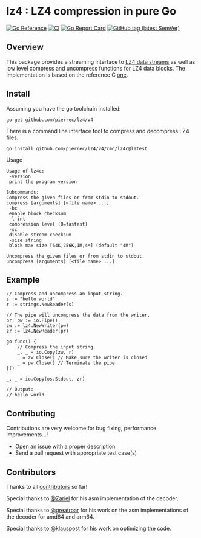 # lz4 : LZ4 compression in pure Go

[![Go Reference](https/pkg.go.dev/badge/github.com/pierrec/lz4/v4.svg)](https/pkg.go.dev/github.com/pierrec/lz4/v4)
[![CI](https/github.com/pierrec/lz4/workflows/ci/badge.svg)](https/github.com/pierrec/lz4/actions)
[![Go Report Card](https/goreportcard.com/badge/github.com/pierrec/lz4)](https/goreportcard.com/report/github.com/pierrec/lz4)
[![GitHub tag (latest SemVer)](https/img.shields.io/github/tag/pierrec/lz4.svg?style=social)](https/github.com/pierrec/lz4/tags)

## Overview

This package provides a streaming interface to [LZ4 data streams](http/fastcompression.blogspot.fr/2013/04/lz4-streaming-format-final.html) as well as low level compress and uncompress functions for LZ4 data blocks.
The implementation is based on the reference C [one](https/github.com/lz4/lz4).

## Install

Assuming you have the go toolchain installed:

```
go get github.com/pierrec/lz4/v4
```

There is a command line interface tool to compress and decompress LZ4 files.

```
go install github.com/pierrec/lz4/v4/cmd/lz4c@latest
```

Usage

```
Usage of lz4c:
 -version
 print the program version

Subcommands:
Compress the given files or from stdin to stdout.
compress [arguments] [<file name> ...]
 -bc
 enable block checksum
 -l int
 compression level (0=fastest)
 -sc
 disable stream checksum
 -size string
 block max size [64K,256K,1M,4M] (default "4M")

Uncompress the given files or from stdin to stdout.
uncompress [arguments] [<file name> ...]

```


## Example

```
// Compress and uncompress an input string.
s := "hello world"
r := strings.NewReader(s)

// The pipe will uncompress the data from the writer.
pr, pw := io.Pipe()
zw := lz4.NewWriter(pw)
zr := lz4.NewReader(pr)

go func() {
	// Compress the input string.
	_, _ = io.Copy(zw, r)
	_ = zw.Close() // Make sure the writer is closed
	_ = pw.Close() // Terminate the pipe
}()

_, _ = io.Copy(os.Stdout, zr)

// Output:
// hello world
```

## Contributing

Contributions are very welcome for bug fixing, performance improvements...!

- Open an issue with a proper description
- Send a pull request with appropriate test case(s)

## Contributors

Thanks to all [contributors](https/github.com/pierrec/lz4/graphs/contributors) so far!

Special thanks to [@Zariel](https/github.com/Zariel) for his asm implementation of the decoder.

Special thanks to [@greatroar](https/github.com/greatroar) for his work on the asm implementations of the decoder for amd64 and arm64.

Special thanks to [@klauspost](https/github.com/klauspost) for his work on optimizing the code.
